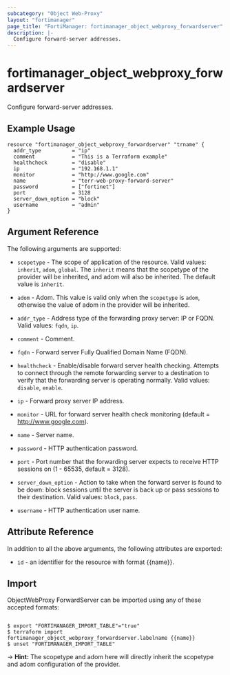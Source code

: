 ```yaml
---
subcategory: "Object Web-Proxy"
layout: "fortimanager"
page_title: "FortiManager: fortimanager_object_webproxy_forwardserver"
description: |-
  Configure forward-server addresses.
---
```


# fortimanager_object_webproxy_forwardserver
Configure forward-server addresses.

## Example Usage

```hcl
resource "fortimanager_object_webproxy_forwardserver" "trname" {
  addr_type          = "ip"
  comment            = "This is a Terraform example"
  healthcheck        = "disable"
  ip                 = "192.168.1.1"
  monitor            = "http://www.google.com"
  name               = "terr-web-proxy-forward-server"
  password           = ["fortinet"]
  port               = 3128
  server_down_option = "block"
  username           = "admin"
}
```

## Argument Reference


The following arguments are supported:

* `scopetype` - The scope of application of the resource. Valid values: `inherit`, `adom`, `global`. The `inherit` means that the scopetype of the provider will be inherited, and adom will also be inherited. The default value is `inherit`.
* `adom` - Adom. This value is valid only when the `scopetype` is `adom`, otherwise the value of adom in the provider will be inherited.

* `addr_type` - Address type of the forwarding proxy server: IP or FQDN. Valid values: `fqdn`, `ip`.

* `comment` - Comment.
* `fqdn` - Forward server Fully Qualified Domain Name (FQDN).
* `healthcheck` - Enable/disable forward server health checking. Attempts to connect through the remote forwarding server to a destination to verify that the forwarding server is operating normally. Valid values: `disable`, `enable`.

* `ip` - Forward proxy server IP address.
* `monitor` - URL for forward server health check monitoring (default = http://www.google.com).
* `name` - Server name.
* `password` - HTTP authentication password.
* `port` - Port number that the forwarding server expects to receive HTTP sessions on (1 - 65535, default = 3128).
* `server_down_option` - Action to take when the forward server is found to be down: block sessions until the server is back up or pass sessions to their destination. Valid values: `block`, `pass`.

* `username` - HTTP authentication user name.


## Attribute Reference

In addition to all the above arguments, the following attributes are exported:
* `id` - an identifier for the resource with format {{name}}.

## Import

ObjectWebProxy ForwardServer can be imported using any of these accepted formats:
```

$ export "FORTIMANAGER_IMPORT_TABLE"="true"
$ terraform import fortimanager_object_webproxy_forwardserver.labelname {{name}}
$ unset "FORTIMANAGER_IMPORT_TABLE"
```
-> **Hint:** The scopetype and adom here will directly inherit the scopetype and adom configuration of the provider.
